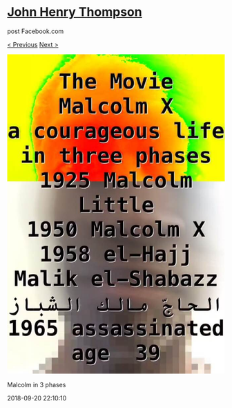# [John Henry Thompson](../README.md)
post Facebook.com

[< Previous](2018-09-20-1.md) [Next >](2018-09-19-1.md)

[![](../media/2018-09-20/Timeline-Photos-Malcolm-in-3-phases.jpg)](../README.md)

Malcolm in 3 phases

2018-09-20 22:10:10